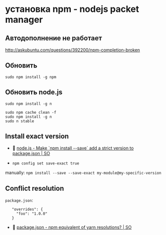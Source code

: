 # установка npm - nodejs packet manager

## Автодополнение не работает

http://askubuntu.com/questions/392200/npm-completion-broken

## Обновить

	sudo npm install -g npm

## Обновить node.js

	sudo npm install -g n

	sudo npm cache clean -f
	sudo npm install -g n
	sudo n stable

## Install exact version

- :speech_balloon: [node.js - Make \`npm install --save\` add a strict version to package.json | SO](https://stackoverflow.com/questions/30656189/make-npm-install-save-add-a-strict-version-to-package-json)

- `npm config set save-exact true`

manually: `npm install --save --save-exact my-module@my-specific-version`

## Conflict resolution

`package.json`:

```
   "overrides": {
     "foo": "1.0.0"
   }
```

- :speech_balloon: [package.json - npm equivalent of yarn resolutions? | SO](https://stackoverflow.com/questions/52416312/npm-equivalent-of-yarn-resolutions/67397982#67397982)